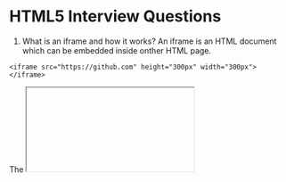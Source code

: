 # HTML5 Interview Questions

1. What is an iframe and how it works?
An iframe is an HTML document which can be embedded inside onther HTML page.

```
<iframe src="https://github.com" height="300px" width="300px"></iframe>
```

The <iframe> tag specifies an inline frame.

An inline frame is used to embed another document within the current HTML document.

Tip: Use CSS to style the <iframe>

Tip: It is a good practice to always include a title attribute for the <iframe>. This is used by screen readers to read out what the content of the <iframe> is.

2.Explain meta tags in HTML

3.What is the purpose of the alt attribute on images?
The alt attribute provides alternative information for an image if a user cannot view it. The alt attribute should be used to describe any images except those which only serve a decorative purposes, in which case it should be left empty.

4.What is difference between span and div?
-div is a block element
-span is inline element
For bonus points, you could point out that it’s illegal to place a block element inside an inline element, and that while div can have a p tag, and a p tag can have a span, it is not possible for span to have a div or p tag inside.

5.How can i get indexed better by search engines?
It is possible to get indexed better by placing the following two statements in the <HEAD> part of your documents:

```
<META NAME="keywords" CONTENT="keyword keyword keyword keyword">
<META NAME="description" CONTENT="description of your site">
```

Both may contain up to 1022 characters. If a keyword is used more than 7 times, the keywords tag will be ignored altogether. Also, you cannot put markup (other than entities) in the description or keywords list.

6.HTML5 specifications?
HTML5 was designed to replace HTML 4, XHTML, and the HTML DOM Level 2. The key goals and motivations behind the HTML5 specification were to:

Deliver rich content (graphics, movies, etc.) without the need for additional plugins, such as Flash.
Provide better semantic support for web page structure through new structural element tags.
Provide a stricter parsing standard to simplify error handling, ensure more consistent cross-browser behaviour, and simplify compatibility with documents written to older standards.
Provide better cross-platform support whether running on a PC, Tablet, or Smartphone.

7.How can you highlight text in HTML?
If you are working with an HTML5 page, the <mark> tag can be a quick and easy way of highlighting or marking text on a page:

```
<mark>highlighted text</mark>
```

To highlight text with just HTML code and support for all browsers, set the background-color style, as shown in the example below, using the HTML tag.

```
<span style="background-color: #FFFF00">Yellow text.</span>
```

8.HTML5 Semantic Tags:
-<header> is used to contain introductory and navigational information about a section of the page. This can include the section heading, the author’s name, time and date of publication, table of contents, or other navigational information.

-<article> is meant to house a self-contained composition that can logically be independently recreated outside of the page without losing it’s meaining. Individual blog posts or news stories are good examples.

-<section> is a flexible container for holding content that shares a common informational theme or purpose.

<footer> is used to hold information that should appear at the end of a section of content and contain additional information about the section. Author’s name, copyright information, and related links are typical examples of such content.

9.What is Character Encoding(character set)?
To display an HTML page correctly, a web browser must know which character set (character encoding) to use. This is specified in the tag:

```
HTML4:

<meta http-equiv="Content-Type" content="text/html;charset=ISO-8859-1">
```

```
HTML5:

<meta charset="UTF-8">
```

10.What is a self closing tag?

```
In HTML5 it is not strictly necessary to close certain HTML tags. The tags that aren’t required to have specific closing tags are called “self closing” tags.

An example of a self closing tag is something like a line break (<br />) or the meta tag (<meta>). This means that the following are both acceptable:

<meta charset="UTF-8">
...
<meta charset="UTF-8" />

```

12.HTML attribute and property?

```
Attributes are defined on the HTML markup but properties are defined on the DOM. To illustrate the difference, imagine we have this text field in our HTML: <input type="text" value="Hello">.

const input = document.querySelector('input');
console.log(input.getAttribute('value')); // Hello
console.log(input.value); // Hello
But after you change the value of the text field by adding "World!" to it, this becomes:

console.log(input.getAttribute('value')); // Hello
console.log(input.value); // Hello World!

```

# 13. An understanding of general web issues such as web browser rendering differences, W3C accessibility guidelines

```
Web Browser Rendering Differences: Web browsers may interpret and render HTML, CSS, and JavaScript code differently, leading to inconsistencies in how web pages are displayed. It's essential to test your website across multiple browsers (e.g., Chrome, Firefox, Safari, Edge) and versions to identify and address any rendering issues.

Responsive Web Design: With the increasing use of mobile devices, it's important to create websites that adapt to different screen sizes. Responsive web design techniques, such as using flexible layouts, media queries, and fluid images, enable your site to be easily accessible and visually appealing across various devices.

W3C Accessibility Guidelines: The World Wide Web Consortium (W3C) provides accessibility guidelines to ensure that websites are usable by people with disabilities. These guidelines cover areas like providing alternative text for images, keyboard navigation, proper use of headings, color contrast, and more. Adhering to these guidelines improves accessibility and inclusivity.

Performance Optimization: Website performance significantly impacts user experience. Optimizing page load times by minimizing file sizes, leveraging caching techniques, optimizing images, and reducing server requests can enhance the overall speed and responsiveness of your website.

Security Considerations: Web security is crucial to protect user data and prevent unauthorized access. Implementing secure coding practices, validating and sanitizing user inputs, using HTTPS for secure communication, and staying updated with security patches and frameworks help mitigate security risks.

Search Engine Optimization (SEO): Optimizing your website for search engines improves its visibility and organic traffic. This involves techniques like using descriptive page titles, relevant meta tags, proper header structure, clean URLs, well-structured content, and mobile-friendliness.

Cross-Browser Compatibility: As mentioned earlier, web browsers may interpret code differently. Ensuring cross-browser compatibility involves testing and making necessary adjustments to ensure your website functions correctly and appears consistent across various browsers and their different versions.

Usability and User Experience (UX): Designing intuitive and user-friendly interfaces enhances the overall user experience. Pay attention to factors like clear navigation, logical information architecture, intuitive forms, readable typography, and overall visual appeal.

Web Standards and Validation: Adhering to web standards helps ensure compatibility, maintainability, and future-proofing of your website. Tools like the W3C Markup Validation Service can help identify HTML and CSS code errors, ensuring compliance with best practices.

Progressive Enhancement and Graceful Degradation: Embrace the concept of progressive enhancement by starting with a solid foundation of accessible HTML content and then adding enhanced features using CSS and JavaScript. Graceful degradation ensures that your website still functions and remains accessible to users even if certain features or technologies are not supported.

By considering these web issues, you can create websites that are visually consistent, accessible, performant, secure, and user-friendly across various platforms and browsers.
```

# 14 SQL database
```
In SQL, you can perform various operations on a database, such as creating tables, inserting data, updating records, deleting data, and retrieving data based on specific conditions. Here are some common SQL statements:

CREATE TABLE: This statement is used to create a new table in the database, specifying the table's columns, data types, and any constraints.
sql
Copy code
CREATE TABLE TableName (
    column1 datatype constraint,
    column2 datatype constraint,
    ...
);
INSERT INTO: This statement is used to insert data into a table.
sql
Copy code
INSERT INTO TableName (column1, column2, ...)
VALUES (value1, value2, ...);
SELECT: This statement is used to retrieve data from one or more tables.
sql
Copy code
SELECT column1, column2, ...
FROM TableName
WHERE condition;
UPDATE: This statement is used to modify existing data in a table.
sql
Copy code
UPDATE TableName
SET column1 = value1, column2 = value2, ...
WHERE condition;
DELETE: This statement is used to remove data from a table.
sql
Copy code
DELETE FROM TableName
WHERE condition;
These are just a few examples of SQL statements. SQL provides many other capabilities, such as joining multiple tables, grouping data, sorting results, and more.

It's important to note that different database management systems (DBMS) may have variations in SQL syntax and features, although the core SQL functionality remains the same. Popular DBMS that use SQL include MySQL, PostgreSQL, Oracle Database, Microsoft SQL Server, and SQLite, among others.
```

# 15 Agile best practice
```
Agile development methodology emphasizes flexibility, collaboration, and continuous improvement. While there is no one-size-fits-all approach to Agile, here are some commonly recognized best practices:

Cross-functional teams: Agile teams should consist of individuals with diverse skills necessary to complete the project, including developers, testers, designers, and business analysts. This encourages collaboration and shared responsibility.

Iterative and incremental development: Agile projects are divided into short iterations or sprints, where small increments of the product are developed, tested, and delivered. This iterative approach allows for frequent feedback and the ability to adapt to changing requirements.

Regular communication and collaboration: Agile teams promote open and transparent communication among team members and stakeholders. Daily stand-up meetings, regular demonstrations of work-in-progress, and frequent interactions help in fostering collaboration and keeping everyone aligned.

Prioritization and backlog management: Maintaining a prioritized backlog of user stories or tasks is crucial in Agile. The product owner, in collaboration with the team, ensures that the most valuable and important items are worked on first.

Continuous integration and automated testing: Agile teams strive for continuous integration of code changes to a shared repository, accompanied by automated tests. This ensures that the software is always in a deployable state and helps identify issues early.

Frequent feedback and retrospectives: Agile methodologies encourage feedback loops to gather insights from stakeholders and end-users. Regular retrospectives provide an opportunity to reflect on the project, identify areas of improvement, and make adjustments to enhance team performance.

Adaptability and flexibility: Agile teams embrace change and are responsive to evolving requirements. They prioritize customer satisfaction and are willing to adjust plans, timelines, and features as needed.

Continuous improvement and learning: Agile promotes a culture of continuous learning and improvement. Teams regularly reflect on their processes, seek feedback, and explore ways to enhance efficiency and effectiveness.

Self-organizing teams: Agile teams are empowered to make decisions collectively and are self-organizing. This promotes ownership, accountability, and a sense of responsibility among team members.

Visual project management: Agile teams often use visual boards or project management tools like Kanban or Scrum boards to provide visibility into the project's progress, tasks, and priorities. This helps in tracking work, identifying bottlenecks, and improving workflow.

Remember, Agile is a mindset, and it's important to tailor the practices to suit the specific needs and context of your project and team.
```